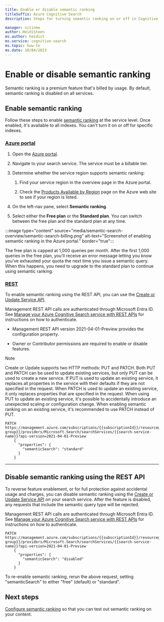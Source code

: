```yaml
---
title: Enable or disable semantic ranking
titleSuffix: Azure Cognitive Search
description: Steps for turning semantic ranking on or off in Cognitive Search.

manager: nitinme
author: HeidiSteen
ms.author: heidist
ms.service: cognitive-search
ms.topic: how-to
ms.date: 10/04/2023
---
```


# Enable or disable semantic ranking

Semantic ranking is a premium feature that's billed by usage. By default, semantic ranking is disabled on all services. 

## Enable semantic ranking

Follow these steps to enable [semantic ranking](semantic-search-overview.md) at the service level. Once enabled, it's available to all indexes. You can't turn it on or off for specific indexes.

### [**Azure portal**](#tab/enable-portal)

1. Open the [Azure portal](https://portal.azure.com).

1. Navigate to your search service. The service must be a billable tier.

1. Determine whether the service region supports semantic ranking:

   1. Find your service region in the overview page in the Azure portal.

   1. Check the [Products Available by Region](https://azure.microsoft.com/global-infrastructure/services/?products=search) page on the Azure web site to see if your region is listed.

1. On the left-nav pane, select **Semantic ranking**.

1. Select either the **Free plan** or the **Standard plan**. You can switch between the free plan and the standard plan at any time.

:::image type="content" source="media/semantic-search-overview/semantic-search-billing.png" alt-text="Screenshot of enabling semantic ranking in the Azure portal." border="true":::

The free plan is capped at 1,000 queries per month. After the first 1,000 queries in the free plan, you'll receive an error message letting you know you've exhausted your quota the next time you issue a semantic query. When this happens, you need to upgrade to the standard plan to continue using semantic ranking.

### [**REST**](#tab/enable-rest)

To enable semantic ranking using the REST API, you can use the [Create or Update Service API](/rest/api/searchmanagement/2021-04-01-preview/services/create-or-update#searchsemanticsearch).

Management REST API calls are authenticated through Microsoft Entra ID. See [Manage your Azure Cognitive Search service with REST APIs](search-manage-rest.md) for instructions on how to authenticate.

* Management REST API version 2021-04-01-Preview provides the configuration property.

* Owner or Contributor permissions are required to enable or disable features. 

> [!NOTE]
> Create or Update supports two HTTP methods: PUT and PATCH. Both PUT and PATCH can be used to update existing services, but only PUT can be used to create a new service. If PUT is used to update an existing service, it replaces all properties in the service with their defaults if they are not specified in the request. When PATCH is used to update an existing service, it only replaces properties that are specified in the request. When using PUT to update an existing service, it's possible to accidentally introduce an unexpected scaling or configuration change. When enabling semantic ranking on an existing service, it's recommended to use PATCH instead of PUT.

```http
PATCH https://management.azure.com/subscriptions/{{subscriptionId}}/resourcegroups/{{resource-group}}/providers/Microsoft.Search/searchServices/{{search-service-name}}?api-version=2021-04-01-Preview
    {
      "properties": {
        "semanticSearch": "standard"
      }
    }
```

---

## Disable semantic ranking using the REST API

To reverse feature enablement, or for full protection against accidental usage and charges, you can disable semantic ranking using the [Create or Update Service API](/rest/api/searchmanagement/2021-04-01-preview/services/create-or-update#searchsemanticsearch) on your search service. After the feature is disabled, any requests that include the semantic query type will be rejected.

Management REST API calls are authenticated through Microsoft Entra ID. See [Manage your Azure Cognitive Search service with REST APIs](search-manage-rest.md) for instructions on how to authenticate.

```http
PATCH https://management.azure.com/subscriptions/{{subscriptionId}}/resourcegroups/{{resource-group}}/providers/Microsoft.Search/searchServices/{{search-service-name}}?api-version=2021-04-01-Preview
    {
      "properties": {
        "semanticSearch": "disabled"
      }
    }
```

To re-enable semantic ranking, rerun the above request, setting "semanticSearch" to either "free" (default) or "standard".

## Next steps

[Configure semantic ranking](semantic-how-to-query-request.md) so that you can test out semantic ranking on your content.
